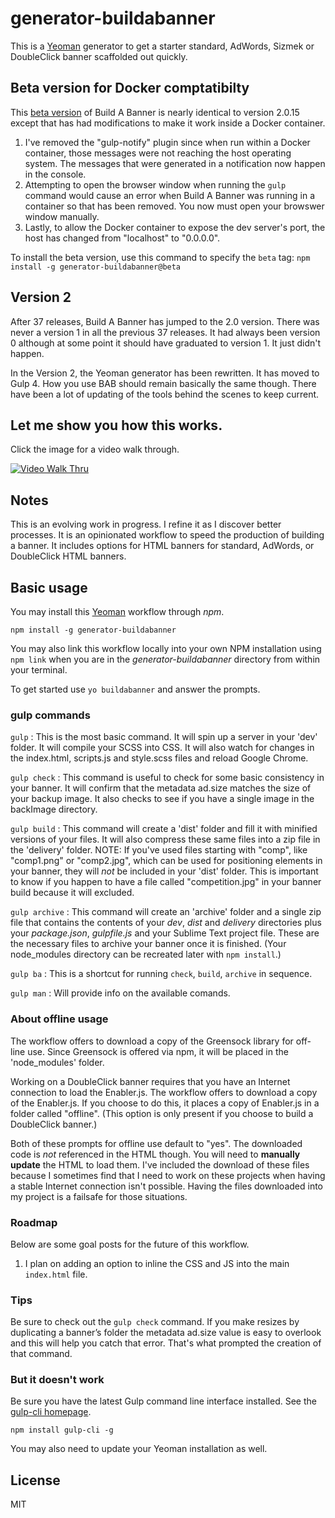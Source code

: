 # generator-buildabanner

This is a [Yeoman](https://yeoman.io) generator to get a starter standard, AdWords, Sizmek or DoubleClick banner scaffolded out quickly.

## Beta version for Docker comptatibilty

This [beta version](https://www.npmjs.com/package/generator-buildabanner/v/2.1.0-beta.2) of Build A Banner is nearly identical to version 2.0.15 except that has had modifications to make it work inside a Docker container.

1. I've removed the "gulp-notify" plugin since when run within a Docker container, those messages were not reaching the host operating system. The messages that were generated in a notification now happen in the console.
2. Attempting to open the browser window when running the `gulp` command would cause an error when Build A Banner was running in a container so that has been removed. You now must open your browswer window manually.
3. Lastly, to allow the Docker container to expose the dev server's port, the host has changed from "localhost" to "0.0.0.0".

To install the beta version, use this command to specify the `beta` tag:
`npm install -g generator-buildabanner@beta`
## Version 2

After 37 releases, Build A Banner has jumped to the 2.0 version. There was never a version 1 in all the previous 37 releases. It had always been version 0 although at some point it should have graduated to version 1. It just didn't happen.

In the Version 2, the Yeoman generator has been rewritten. It has moved to Gulp 4. How you use BAB should remain basically the same though. There have been a lot of updating of the tools behind the scenes to keep current.

## Let me show you how this works.

Click the image for a video walk through.

[![Video Walk Thru](https://cloud.githubusercontent.com/assets/119723/9295071/84157934-4415-11e5-907d-3fb40bceb977.jpg)](https://www.youtube.com/watch?v=_7dIIwlGdwUl)

## Notes

This is an evolving work in progress. I refine it as I discover better processes. It is an opinionated workflow to speed the production of building a banner. It includes options for HTML banners for standard, AdWords, or DoubleClick HTML banners.

## Basic usage

You may install this [Yeoman](http://yeoman.io/ "Yeoman homepage") workflow through _npm_.

`npm install -g generator-buildabanner`

You may also link this workflow locally into your own NPM installation using `npm link` when you are in the _generator-buildabanner_ directory from within your terminal.

To get started use `yo buildabanner` and answer the prompts.

### gulp commands

`gulp` : This is the most basic command. It will spin up a server in your 'dev' folder. It will compile your SCSS into CSS. It will also watch for changes in the index.html, scripts.js and style.scss files and reload Google Chrome.

`gulp check` : This command is useful to check for some basic consistency in your banner. It will confirm that the metadata ad.size matches the size of your backup image. It also checks to see if you have a single image in the backImage directory.

`gulp build` : This command will create a 'dist' folder and fill it with minified versions of your files. It will also compress these same files into a zip file in the 'delivery' folder. NOTE: If you've used files starting with "comp", like "comp1.png" or "comp2.jpg", which can be used for positioning elements in your banner, they will _not_ be included in your 'dist' folder. This is important to know if you happen to have a file called "competition.jpg" in your banner build because it will excluded.

`gulp archive` : This command will create an 'archive' folder and a single zip file that contains the contents of your _dev_, _dist_ and _delivery_ directories plus your _package.json_, _gulpfile.js_ and your Sublime Text project file. These are the necessary files to archive your banner once it is finished. (Your node_modules directory can be recreated later with `npm install`.)

`gulp ba` : This is a shortcut for running `check`, `build`, `archive` in sequence.

`gulp man` : Will provide info on the available comands.

### About offline usage

The workflow offers to download a copy of the Greensock library for off-line use. Since Greensock is offered via npm, it will be placed in the 'node_modules' folder.

Working on a DoubleClick banner requires that you have an Internet connection to load the Enabler.js. The workflow offers to download a copy of the Enabler.js. If you choose to do this, it places a copy of Enabler.js in a folder called "offline". (This option is only present if you choose to build a DoubleClick banner.)

Both of these prompts for offline use default to "yes". The downloaded code is _not_ referenced in the HTML though. You will need to **manually update** the HTML to load them. I've included the download of these files because I sometimes find that I need to work on these projects when having a stable Internet connection isn't possible. Having the files downloaded into my project is a failsafe for those situations.

### Roadmap

Below are some goal posts for the future of this workflow.

1. I plan on adding an option to inline the CSS and JS into the main `index.html` file.

### Tips

Be sure to check out the `gulp check` command. If you make resizes by duplicating a banner’s folder the metadata ad.size value is easy to overlook and this will help you catch that error. That's what prompted the creation of that command.

### But it doesn't work

Be sure you have the latest Gulp command line interface installed. See the [gulp-cli homepage](https://github.com/gulpjs/gulp-cli).

`npm install gulp-cli -g`

You may also need to update your Yeoman installation as well.

## License

MIT
